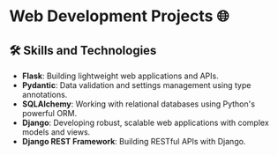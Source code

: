# Web Development Projects 🌐
## 🛠️ Skills and Technologies

- **Flask**: Building lightweight web applications and APIs.
- **Pydantic**: Data validation and settings management using type annotations.
- **SQLAlchemy**: Working with relational databases using Python's powerful ORM.
- **Django**: Developing robust, scalable web applications with complex models and views.
- **Django REST Framework**: Building RESTful APIs with Django.
